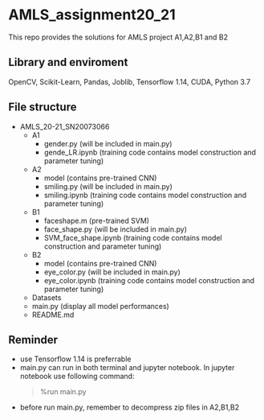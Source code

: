 # AMLS_assignment20_21
This repo provides the solutions for AMLS project A1,A2,B1 and B2

## Library and enviroment
OpenCV, Scikit-Learn, Pandas, Joblib, Tensorflow 1.14, CUDA, Python 3.7

## File structure
- AMLS_20-21_SN20073066
  - A1
    - gender.py (will be included in main.py)
    - gende_LR.ipynb (training code contains model construction and parameter tuning)
  - A2
    - model (contains pre-trained CNN)
    - smiling.py (will be included in main.py)
    - smiling.ipynb (training code contains model construction and parameter tuning)
  - B1
    - faceshape.m (pre-trained SVM)
    - face_shape.py (will be included in main.py)
    - SVM_face_shape.ipynb (training code contains model construction and parameter tuning)
  - B2
    - model (contains pre-trained CNN)
    - eye_color.py (will be included in main.py)
    - eye_color.ipynb (training code contains model construction and parameter tuning)
  - Datasets
  - main.py (display all model performances)
  - README.md
## Reminder
- use Tensorflow 1.14 is preferrable
- main.py can run in both terminal and jupyter notebook. In jupyter notebook use following command:
  > %run main.py
- before run main.py, remember to decompress zip files in A2,B1,B2
